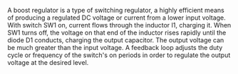 
A boost regulator is a type of switching regulator, a highly efficient means of producing a regulated DC voltage or current from a lower input voltage.
With switch SW1 on, current flows through the inductor I1, charging it. When SW1 turns off, the voltage on that end of the inductor rises rapidly until the diode D1 conducts, charging the output capacitor. The output voltage can be much greater than the input voltage. A feedback loop adjusts the duty cycle or frequency of the switch's on periods in order to regulate the output voltage at the desired level.
